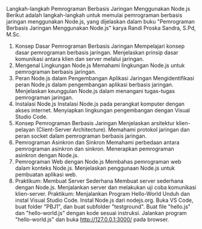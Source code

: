 
Langkah-langkah Pemrograman Berbasis Jaringan Menggunakan Node.js
Berikut adalah langkah-langkah untuk memulai pemrograman berbasis jaringan menggunakan Node.js, yang dijelaskan dalam buku "Pemrograman Berbasis Jaringan Menggunakan Node.js" karya Randi Proska Sandra, S.Pd, M.Sc.

1. Konsep Dasar Pemrograman Berbasis Jaringan
Mempelajari konsep dasar pemrograman berbasis jaringan.
Menjelaskan prinsip dasar komunikasi antara klien dan server melalui jaringan.
2. Mengenal Lingkungan Node.js
Memahami lingkungan Node.js untuk pemrograman berbasis jaringan.
3. Peran Node.js dalam Pengembangan Aplikasi Jaringan
Mengidentifikasi peran Node.js dalam pengembangan aplikasi berbasis jaringan.
Menjelaskan keunggulan Node.js dalam menangani tugas-tugas pemrograman jaringan.
4. Instalasi Node.js
Instalasi Node.js pada perangkat komputer dengan akses internet.
Menyiapkan lingkungan pengembangan dengan Visual Studio Code.
5. Konsep Pemrograman Berbasis Jaringan
Menjelaskan arsitektur klien-pelayan (Client-Server Architecture).
Memahami protokol jaringan dan peran socket dalam pemrograman berbasis jaringan.
6. Pemrograman Asinkron dan Sinkron
Memahami perbedaan antara pemrograman asinkron dan sinkron.
Menerapkan pemrograman asinkron dengan Node.js.
7. Pemrograman Web dengan Node.js
Membahas pemrograman web dalam konteks Node.js.
Menjelaskan penggunaan Node.js untuk pembuatan aplikasi web.
8. Praktikum: Membuat Server Sederhana
Membuat server sederhana dengan Node.js.
Menjalankan server dan melakukan uji coba komunikasi klien-server.
Praktikum: Menjalankan Program Hello-World
Unduh dan instal Visual Studio Code.
Instal Node.js dari nodejs.org.
Buka VS Code, buat folder "PBJ1", dan buat subfolder "testground".
Buat file "hello.js" dan "hello-world.js" dengan kode sesuai instruksi.
Jalankan program "hello-world.js" dan buka http://127.0.0.1:3000/ pada browser.
